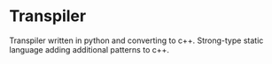 # Transpiler
Transpiler written in python and converting to c++. Strong-type static language adding additional patterns to c++.
